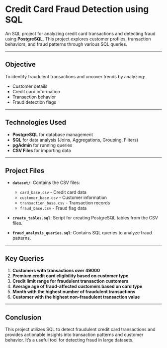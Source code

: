 # Credit Card Fraud Detection using SQL

An SQL project for analyzing credit card transactions and detecting fraud using **PostgreSQL**. This project explores customer profiles, transaction behaviors, and fraud patterns through various SQL queries.

---

## Objective

To identify fraudulent transactions and uncover trends by analyzing:
- Customer details
- Credit card information
- Transaction behavior
- Fraud detection flags

---

## Technologies Used

- **PostgreSQL** for database management
- **SQL** for data analysis (Joins, Aggregations, Grouping, Filters)
- **pgAdmin** for running queries
- **CSV Files** for importing data

---

## Project Files

- **`dataset/`**: Contains the CSV files:
  - `card_base.csv` - Credit card data
  - `customer_base.csv` - Customer information
  - `transaction_base.csv` - Transaction records
  - `fraud_base.csv` - Fraud flag data
  
- **`create_tables.sql`**: Script for creating PostgreSQL tables from the CSV files.
- **`fraud_analysis_queries.sql`**: Contains SQL queries to analyze fraud patterns.

---

## Key Queries

1. **Customers with transactions over 49000**
2. **Premium credit card eligibility based on customer type**
3. **Credit limit range for fraudulent transaction customers**
4. **Average age of fraud-affected customers based on card type**
5. **Month with the highest number of fraudulent transactions**
6. **Customer with the highest non-fraudulent transaction value**

---

## Conclusion

This project utilizes SQL to detect fraudulent credit card transactions and provides actionable insights into transaction patterns and customer behavior. It’s a useful tool for detecting fraud in large datasets.

